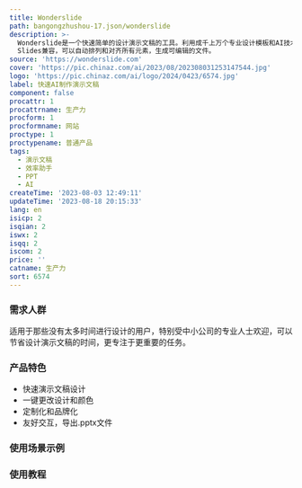 ```yaml
---
title: Wonderslide
path: bangongzhushou-17.json/wonderslide
description: >-
  Wonderslide是一个快速简单的设计演示文稿的工具。利用成千上万个专业设计模板和AI技术，Wonderslide可以即时将你的初稿转化为精美的演示文稿。它支持定制化和品牌化，可以根据你的公司形象选择颜色、字体和样式，还可以添加logo。Wonderslide与PowerPoint和Google
  Slides兼容，可以自动排列和对齐所有元素，生成可编辑的文件。
source: 'https://wonderslide.com'
cover: 'https://pic.chinaz.com/ai/2023/08/202308031253147544.jpg'
logo: 'https://pic.chinaz.com/ai/logo/2024/0423/6574.jpg'
label: 快速AI制作演示文稿
component: false
procattr: 1
procattrname: 生产力
procform: 1
procformname: 网站
proctype: 1
proctypename: 普通产品
tags:
  - 演示文稿
  - 效率助手
  - PPT
  - AI
createTime: '2023-08-03 12:49:11'
updateTime: '2023-08-18 20:15:33'
lang: en
isicp: 2
isqian: 2
iswx: 2
isqq: 2
iscom: 2
price: ''
catname: 生产力
sort: 6574
---
```




### 需求人群
适用于那些没有太多时间进行设计的用户，特别受中小公司的专业人士欢迎，可以节省设计演示文稿的时间，更专注于更重要的任务。

### 产品特色
- 快速演示文稿设计
- 一键更改设计和颜色
- 定制化和品牌化
- 友好交互，导出.pptx文件

### 使用场景示例


### 使用教程


  

